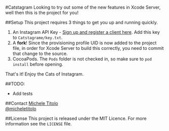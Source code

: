 #Catstagram
Looking to try out some of the new features in Xcode Server, well then this is the project for you!

##Setup
This project requires 3 things to get you up and running quickly.

1. An Instagram API Key - [Sign up and register a client here](http://instagram.com/developer/clients/manage/). Add this key to `Catstagrame/key.txt`.
2. A **fork**! Since the provisioning profile UID is now added to the project file, in order for Xcode Server to build this correctly, you need to commit that change to the source.
3. CocoaPods. The `Pods` folder is not checked in, so make sure to `pod install` before opening.

That's it! Enjoy the Cats of Instagram.


##TODO:
- Add tests

##Contact
[Michele Titolo](http://github.com/mtitolo)  
[@micheletitolo](http://twitter.com/micheletitolo)  

##License
This project is released under the MIT Licence. For more information see the `LICENSE` file.
